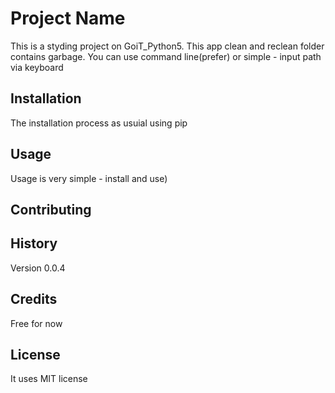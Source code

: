 # Project Name

This is a styding project on GoiT_Python5.
This app clean and reclean folder contains garbage.
You can use command line(prefer) or simple - input path via keyboard

## Installation

The installation process as usuial using pip

## Usage

Usage is very simple - install and use)

## Contributing



## History

Version 0.0.4

## Credits

Free for now

## License

It uses MIT license